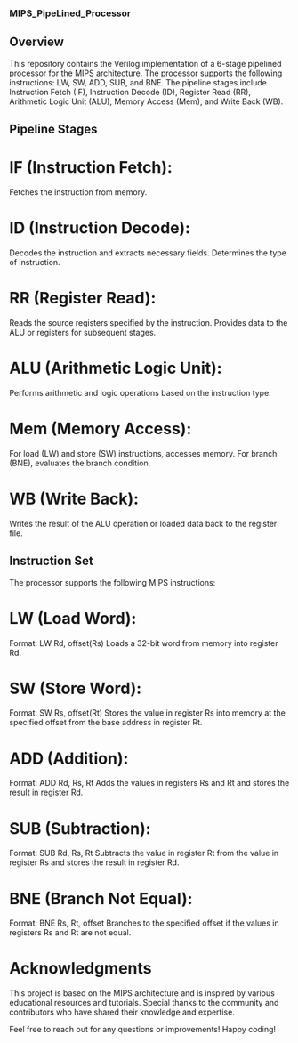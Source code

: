 ### MIPS_PipeLined_Processor
## Overview
This repository contains the Verilog implementation of a 6-stage pipelined processor for the MIPS architecture. The processor supports the following instructions: LW, SW, ADD, SUB, and BNE. The pipeline stages include Instruction Fetch (IF), Instruction Decode (ID), Register Read (RR), Arithmetic Logic Unit (ALU), Memory Access (Mem), and Write Back (WB).

## Pipeline Stages
# IF (Instruction Fetch):

Fetches the instruction from memory.
# ID (Instruction Decode):

Decodes the instruction and extracts necessary fields.
Determines the type of instruction.
# RR (Register Read):

Reads the source registers specified by the instruction.
Provides data to the ALU or registers for subsequent stages.
# ALU (Arithmetic Logic Unit):

Performs arithmetic and logic operations based on the instruction type.
# Mem (Memory Access):

For load (LW) and store (SW) instructions, accesses memory.
For branch (BNE), evaluates the branch condition.
# WB (Write Back):

Writes the result of the ALU operation or loaded data back to the register file.
## Instruction Set
The processor supports the following MIPS instructions:

# LW (Load Word):

Format: LW Rd, offset(Rs)
Loads a 32-bit word from memory into register Rd.
# SW (Store Word):

Format: SW Rs, offset(Rt)
Stores the value in register Rs into memory at the specified offset from the base address in register Rt.
# ADD (Addition):

Format: ADD Rd, Rs, Rt
Adds the values in registers Rs and Rt and stores the result in register Rd.
# SUB (Subtraction):

Format: SUB Rd, Rs, Rt
Subtracts the value in register Rt from the value in register Rs and stores the result in register Rd.
# BNE (Branch Not Equal):

Format: BNE Rs, Rt, offset
Branches to the specified offset if the values in registers Rs and Rt are not equal.


# Acknowledgments
This project is based on the MIPS architecture and is inspired by various educational resources and tutorials. Special thanks to the community and contributors who have shared their knowledge and expertise.

Feel free to reach out for any questions or improvements! Happy coding!
